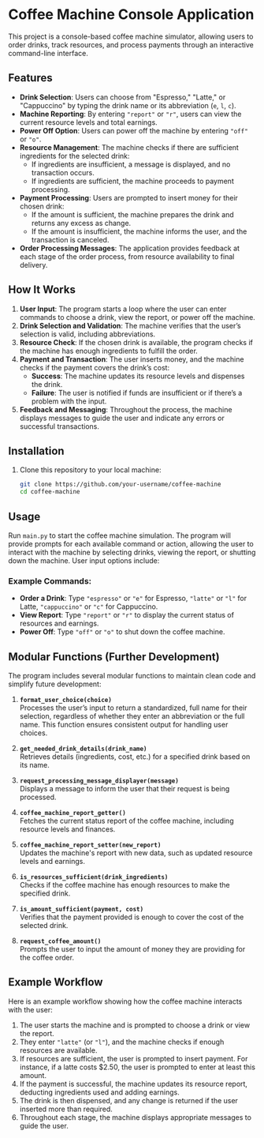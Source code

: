 # Coffee Machine Console Application

This project is a console-based coffee machine simulator, allowing users to order drinks, track resources, and process payments through an interactive command-line interface.

## Features

- **Drink Selection**: Users can choose from "Espresso," "Latte," or "Cappuccino" by typing the drink name or its abbreviation (`e`, `l`, `c`).
- **Machine Reporting**: By entering `"report"` or `"r"`, users can view the current resource levels and total earnings.
- **Power Off Option**: Users can power off the machine by entering `"off"` or `"o"`.
- **Resource Management**: The machine checks if there are sufficient ingredients for the selected drink:
  - If ingredients are insufficient, a message is displayed, and no transaction occurs.
  - If ingredients are sufficient, the machine proceeds to payment processing.
- **Payment Processing**: Users are prompted to insert money for their chosen drink:
  - If the amount is sufficient, the machine prepares the drink and returns any excess as change.
  - If the amount is insufficient, the machine informs the user, and the transaction is canceled.
- **Order Processing Messages**: The application provides feedback at each stage of the order process, from resource availability to final delivery.

## How It Works

1. **User Input**: The program starts a loop where the user can enter commands to choose a drink, view the report, or power off the machine.
2. **Drink Selection and Validation**: The machine verifies that the user’s selection is valid, including abbreviations.
3. **Resource Check**: If the chosen drink is available, the program checks if the machine has enough ingredients to fulfill the order.
4. **Payment and Transaction**: The user inserts money, and the machine checks if the payment covers the drink’s cost:
    - **Success**: The machine updates its resource levels and dispenses the drink.
    - **Failure**: The user is notified if funds are insufficient or if there’s a problem with the input.
5. **Feedback and Messaging**: Throughout the process, the machine displays messages to guide the user and indicate any errors or successful transactions.

## Installation

1. Clone this repository to your local machine:
   ```bash
   git clone https://github.com/your-username/coffee-machine
   cd coffee-machine

## Usage

Run `main.py` to start the coffee machine simulation. The program will provide prompts for each available command or action, allowing the user to interact with the machine by selecting drinks, viewing the report, or shutting down the machine. User input options include:

### Example Commands:

- **Order a Drink**: Type `"espresso"` or `"e"` for Espresso, `"latte"` or `"l"` for Latte, `"cappuccino"` or `"c"` for Cappuccino.
- **View Report**: Type `"report"` or `"r"` to display the current status of resources and earnings.
- **Power Off**: Type `"off"` or `"o"` to shut down the coffee machine.

## Modular Functions (Further Development)

The program includes several modular functions to maintain clean code and simplify future development:

1. **`format_user_choice(choice)`**  
   Processes the user’s input to return a standardized, full name for their selection, regardless of whether they enter an abbreviation or the full name. This function ensures consistent output for handling user choices.

2. **`get_needed_drink_details(drink_name)`**  
   Retrieves details (ingredients, cost, etc.) for a specified drink based on its name.

3. **`request_processing_message_displayer(message)`**  
   Displays a message to inform the user that their request is being processed.

4. **`coffee_machine_report_getter()`**  
   Fetches the current status report of the coffee machine, including resource levels and finances.

5. **`coffee_machine_report_setter(new_report)`**  
   Updates the machine's report with new data, such as updated resource levels and earnings.

6. **`is_resources_sufficient(drink_ingredients)`**  
   Checks if the coffee machine has enough resources to make the specified drink.

7. **`is_amount_sufficient(payment, cost)`**  
   Verifies that the payment provided is enough to cover the cost of the selected drink.

8. **`request_coffee_amount()`**  
   Prompts the user to input the amount of money they are providing for the coffee order.

## Example Workflow

Here is an example workflow showing how the coffee machine interacts with the user:

1. The user starts the machine and is prompted to choose a drink or view the report.
2. They enter `"latte"` (or `"l"`), and the machine checks if enough resources are available.
3. If resources are sufficient, the user is prompted to insert payment. For instance, if a latte costs $2.50, the user is prompted to enter at least this amount.
4. If the payment is successful, the machine updates its resource report, deducting ingredients used and adding earnings.
5. The drink is then dispensed, and any change is returned if the user inserted more than required.
6. Throughout each stage, the machine displays appropriate messages to guide the user.
